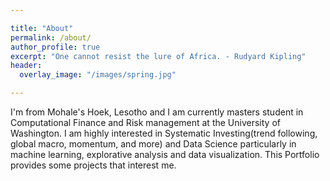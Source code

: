 ```yaml
---

title: "About"
permalink: /about/
author_profile: true
excerpt: "One cannot resist the lure of Africa. - Rudyard Kipling"
header:
  overlay_image: "/images/spring.jpg"

---
```


I'm from Mohale's Hoek, Lesotho and I am currently masters student in Computational Finance and Risk management at the University of Washington. I am highly interested in Systematic Investing(trend following, global macro, momentum, and more) and Data Science particularly in machine learning, explorative analysis and data visualization. This Portfolio provides some projects that interest me.

